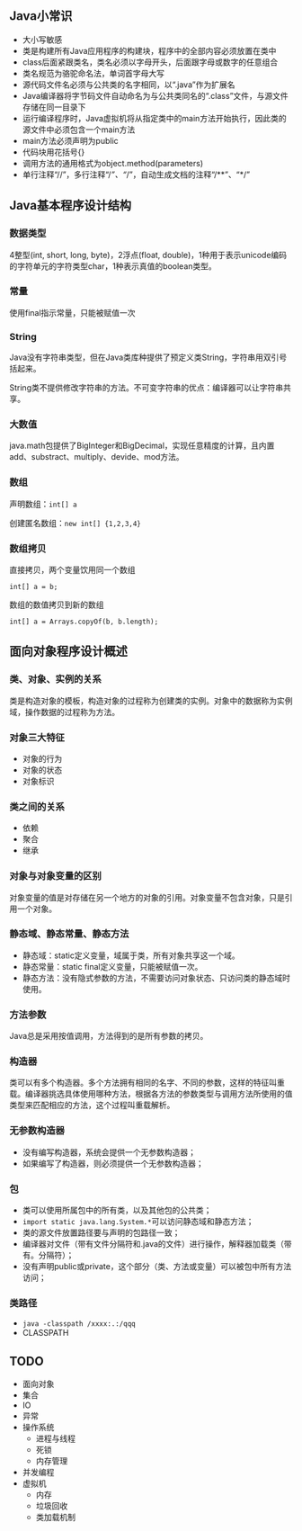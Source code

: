 ## Java小常识
+ 大小写敏感
+ 类是构建所有Java应用程序的构建块，程序中的全部内容必须放置在类中
+ class后面紧跟类名，类名必须以字母开头，后面跟字母或数字的任意组合
+ 类名规范为骆驼命名法，单词首字母大写
+ 源代码文件名必须与公共类的名字相同，以“.java”作为扩展名
+ Java编译器将字节码文件自动命名为与公共类同名的“.class”文件，与源文件存储在同一目录下
+ 运行编译程序时，Java虚拟机将从指定类中的main方法开始执行，因此类的源文件中必须包含一个main方法
+ main方法必须声明为public
+ 代码块用花括号{}
+ 调用方法的通用格式为object.method(parameters)
+ 单行注释“//”，多行注释“/*”、“*/”，自动生成文档的注释“/**”、“*/”

## Java基本程序设计结构
### 数据类型
4整型(int, short, long, byte)，2浮点(float, double)，1种用于表示unicode编码的字符单元的字符类型char，1种表示真值的boolean类型。

### 常量
使用final指示常量，只能被赋值一次

### String
Java没有字符串类型，但在Java类库种提供了预定义类String，字符串用双引号括起来。

String类不提供修改字符串的方法。不可变字符串的优点：编译器可以让字符串共享。

### 大数值
java.math包提供了BigInteger和BigDecimal，实现任意精度的计算，且内置add、substract、multiply、devide、mod方法。

### 数组
声明数组：`int[] a`

创建匿名数组：`new int[] {1,2,3,4}`

### 数组拷贝
直接拷贝，两个变量饮用同一个数组

`int[] a = b;`

数组的数值拷贝到新的数组

`int[] a = Arrays.copyOf(b, b.length);`

## 面向对象程序设计概述

### 类、对象、实例的关系

类是构造对象的模板，构造对象的过程称为创建类的实例。对象中的数据称为实例域，操作数据的过程称为方法。

### 对象三大特征
+ 对象的行为
+ 对象的状态
+ 对象标识

### 类之间的关系
+ 依赖
+ 聚合
+ 继承

### 对象与对象变量的区别

对象变量的值是对存储在另一个地方的对象的引用。对象变量不包含对象，只是引用一个对象。

### 静态域、静态常量、静态方法

+ 静态域：static定义变量，域属于类，所有对象共享这一个域。
+ 静态常量：static final定义变量，只能被赋值一次。
+ 静态方法：没有隐式参数的方法，不需要访问对象状态、只访问类的静态域时使用。

### 方法参数

Java总是采用按值调用，方法得到的是所有参数的拷贝。

### 构造器

类可以有多个构造器。多个方法拥有相同的名字、不同的参数，这样的特征叫重载。编译器挑选具体使用哪种方法，根据各方法的参数类型与调用方法所使用的值类型来匹配相应的方法，这个过程叫重载解析。

### 无参数构造器

+ 没有编写构造器，系统会提供一个无参数构造器；
+ 如果编写了构造器，则必须提供一个无参数构造器；

### 包

+ 类可以使用所属包中的所有类，以及其他包的公共类；
+ `import static java.lang.System.*`可以访问静态域和静态方法；
+ 类的源文件放置路径要与声明的包路径一致；
+ 编译器对文件（带有文件分隔符和.java的文件）进行操作，解释器加载类（带有。分隔符）；
+ 没有声明public或private，这个部分（类、方法或变量）可以被包中所有方法访问；

### 类路径
+ `java -classpath /xxxx:.:/qqq`
+ CLASSPATH

## TODO
+ 面向对象
+ 集合
+ IO
+ 异常
+ 操作系统
  + 进程与线程
  + 死锁
  + 内存管理
+ 并发编程
+ 虚拟机
  + 内存
  + 垃圾回收
  + 类加载机制